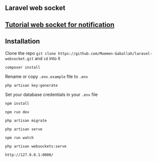 
## Laravel web socket

## [Tutorial web socket for notification](https://www.youtube.com/watch?v=DbLgMkhUeXI&t=1295s&ab_channel=MUSTAFAAHMED) 

## Installation

Clone the repo `git clone https://github.com/Moemen-Gaballah/laravel-websocket.git` and `cd` into it

`composer install`

Rename or copy `.env.example` file to `.env`

`php artisan key:generate`

Set your database credentials in your `.env` file

`npm install`

`npm run dev`

`php artisan migrate`

`php artisan serve`

`npm run watch`

`php artisan websockets:serve`

`http://127.0.0.1:8000/`


